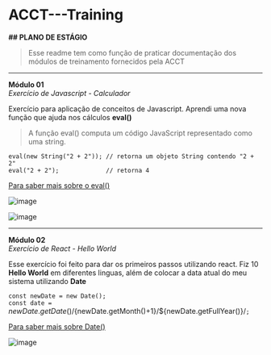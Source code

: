 # ACCT---Training

**## PLANO DE ESTÁGIO**

> Esse readme tem como função de praticar documentação dos módulos de treinamento fornecidos pela ACCT

------------------------------------------------------------------------------------------------------------------

**Módulo 01**
</br>
*Exercício de Javascript - Calculador*

Exercício para aplicação de conceitos de Javascript.
Aprendi uma nova função que ajuda nos cálculos **eval()**

> A função eval() computa um código JavaScript representado como uma string.

`eval(new String("2 + 2")); // retorna um objeto String contendo "2 + 2"`
</br>
`eval("2 + 2");             // retorna 4`

[Para saber mais sobre o eval()](https://developer.mozilla.org/pt-BR/docs/Web/JavaScript/Reference/Global_Objects/eval)

![image](https://user-images.githubusercontent.com/62566792/174821894-807da596-2761-4c1f-a4a8-34584b859ac1.png)

![image](https://user-images.githubusercontent.com/62566792/174821959-06bfcba7-ccb7-4ad8-9dfc-55065a487331.png)


------------------------------------------------------------------------------------------------------------------

**Módulo 02**
</br>
*Exercício de React - Hello World*

Esse exercício foi feito para dar os primeiros passos utilizando react.
Fiz 10 **Hello World** em diferentes linguas, além de colocar a data atual do meu sistema utilizando **Date** 

`const newDate = new Date();`
</br>
 `const date = `${newDate.getDate()}/${newDate.getMonth()+1}/${newDate.getFullYear()}/`;`
 
 [Para saber mais sobre Date()](https://www.w3schools.com/js/js_dates.asp)

![image](https://user-images.githubusercontent.com/62566792/174866119-55a3b6f7-d36c-4e2e-a931-65addebec6e3.png)

